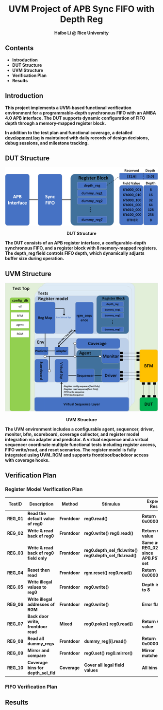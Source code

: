 # <div align="center"> UVM Project of APB Sync FIFO with Depth Reg </div>  
<div align="center"> <b> Haibo Li @ Rice University </div>

## Contents 
- Introduction 
- DUT Structure  
- UVM Structure
- Verification Plan  
- Results

## Introduction 
This project implements a UVM-based functional verification environment for a programmable-depth synchronous FIFO with an AMBA 4.0 APB interface. The DUT supports dynamic configuration of FIFO depth through a memory-mapped register block.

In addition to the test plan and functional coverage, a detailed [development log](./doc/projlog.txt) is maintained with daily records of design decisions, debug sessions, and milestone tracking.

## DUT Structure
<p align="center">
  <img src="./doc/dut.png" width="800"/>
</p>

<div align="center">  
DUT Structure
</div>  

The DUT consists of an APB register interface, a configurable-depth synchronous FIFO, and a register block with 8 memory-mapped registers. The depth_reg field controls FIFO depth, which dynamically adjusts buffer size during operation. 

## UVM Structure
<p align="center">
  <img src="./doc/overall.png" width="800"/>
</p>

<div align="center">  
UVM Structure
</div> 

The UVM environment includes a configurable agent, sequencer, driver, monitor, bfm, scoreboard, coverage collector, and register model integration via adapter and predictor. A virtual sequence and a virtual sequencer coordinate multiple functional tests including register access, FIFO write/read, and reset scenarios. The register model is fully integrated using UVM_RGM and supports frontdoor/backdoor access with coverage hooks.

## Verification Plan
### Register Model Verification Plan
<div align="center">

| TestID | Description                                  | Method    | Stimulus                                             | Expected Result                     | Status | Make CMD |
|--------|----------------------------------------------|-----------|------------------------------------------------------|-------------------------------------|--------|----------|
| REG_01 | Read the default value of reg0               | Frontdoor | reg0.read()                                          | Return 0x0000_0000                  |   <span style="color:green;">PASS</span>|          |
| REG_02 | Write & read back of reg0                    | Frontdoor | reg0.write() reg0.read()                             | Return write value                  |        |          |
| REG_03 | Write & read back of reg0 field only | Frontdoor | reg0.depth_sel_fld.write() <br>reg0.depth_sel_fld.read() | Same as REG_02 <br>since APB.PSTRB set |        |          |
| REG_04 | Reset then read                              | Frontdoor | rgm.reset() reg0.read()                              | Return 0x0000_0000                  |        |          |
| REG_05 | Write illegal values to reg0                 | Frontdoor | reg0.write()                                         | Depth is set to 8                   |        |          |
| REG_06 | Write illegal addresses of RGM               | Frontdoor | reg0.write()                                         | Error flagged                       |        |          |
| REG_07 | Back door write, frontdoor read              | Mixed     | reg0.poke() reg0.read()                              | Return write value                  |        |          |
| REG_08 | Read all dummy_regs                          | Frontdoor | dummy_reg[i].read()                                  | Return 0x0000_0000                  |        |          |
| REG_09 | Mirror and compare                           | Frontdoor | reg0.set() reg0.mirror()                             | Mirror matches DUT                  |        |          |
| REG_10 | Coverage bins for depth_sel_fld              | Coverage  | Cover all legal field values                         | All bins hit                        |        |          |

</div>

### FIFO Verification Plan

## Results

